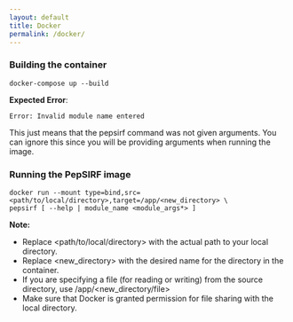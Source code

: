 ```yaml
---
layout: default
title: Docker
permalink: /docker/
---
```


### Building the container

```
docker-compose up --build
```

**Expected Error**:

```Error: Invalid module name entered```

This just means that the pepsirf command was not given arguments. You can ignore this since you will be providing arguments when running the image.

### Running the PepSIRF image

```
docker run --mount type=bind,src=<path/to/local/directory>,target=/app/<new_directory> \
pepsirf [ --help | module_name <module_args*> ]
```

**Note:** 
- Replace <path/to/local/directory> with the actual path to your local directory.
- Replace <new_directory> with the desired name for the directory in the container.
- If you are specifying a file (for reading or writing) from the source directory, use /app/<new_directory/file>
- Make sure that Docker is granted permission for file sharing with the local directory.

